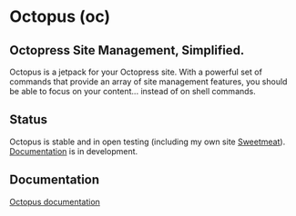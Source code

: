Octopus (oc)
===================

## Octopress Site Management, Simplified.
Octopus is a jetpack for your Octopress site. With a powerful set of commands that provide an array of site management features, you should be able to focus on your content... instead of on shell commands.

## Status
Octopus is stable and in open testing (including my own site [Sweetmeat](http://sweetme.at)). [Documentation](http://chrissimpkins.github.io/octopus) is in development.

## Documentation
[Octopus documentation](http://chrissimpkins.github.io/octopus)